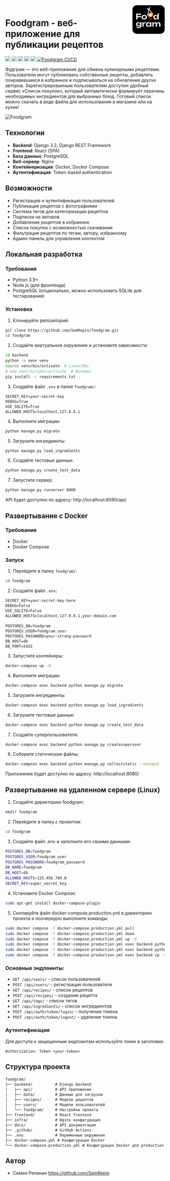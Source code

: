 <img align="right" width="102" height="90" src="frontend/public/favicon.png">

# Foodgram - веб-приложение для публикации рецептов
![](https://img.shields.io/badge/Python-3776AB?style=for-the-badge&logo=python&logoColor=white)
![](https://img.shields.io/badge/postgresql-4169e1?style=for-the-badge&logo=postgresql&logoColor=white)
![](https://img.shields.io/badge/Django-092E20?style=for-the-badge&logo=django&logoColor=green)
![](https://img.shields.io/badge/docker-257bd6?style=for-the-badge&logo=docker&logoColor=white)
![](https://img.shields.io/badge/-ReactJs-61DAFB?style=for-the-badge&logo=react&logoColor=white)
[![Foodgram CI/CD](https://github.com/SemRepin/foodgram/actions/workflows/main.yml/badge.svg)](https://github.com/SemRepin/foodgram/actions/workflows/main.yml)

Фудграм — это веб-приложение для обмена кулинарными рецептами. Пользователи могут публиковать собственные рецепты, добавлять понравившиеся в избранное и подписываться на обновления других авторов. Зарегистрированным пользователям доступен удобный сервис «Список покупок», который автоматически формирует перечень необходимых ингредиентов для выбранных блюд. Готовый список можно скачать в виде файла для использования в магазине или на кухне!

![Foodgram](https://res.cloudinary.com/dhw34rp0t/image/upload/v1749399003/Screenshot_2025-06-08_at_5.33.40_PM_exquqm.png)

## Технологии

- **Backend**: Django 3.2, Django REST Framework
- **Frontend**: React (SPA)
- **База данных**: PostgreSQL
- **Веб-сервер**: Nginx
- **Контейнеризация**: Docker, Docker Compose
- **Аутентификация**: Token-based authentication

## Возможности

- Регистрация и аутентификация пользователей
- Публикация рецептов с фотографиями
- Система тегов для категоризации рецептов
- Подписки на авторов
- Добавление рецептов в избранное
- Список покупок с возможностью скачивания
- Фильтрация рецептов по тегам, автору, избранному
- Админ-панель для управления контентом

## Локальная разработка

### Требования

- Python 3.9+
- Node.js (для фронтенда)
- PostgreSQL (опционально, можно использовать SQLite для тестирования)

### Установка

1. Клонируйте репозиторий:
```bash
git clone https://github.com/SemRepin/foodgram.git
cd foodgram
```

2. Создайте виртуальное окружение и установите зависимости:
```bash
cd backend
python -m venv venv
source venv/bin/activate  # Linux/Mac
# или venv\Scripts\activate  # Windows
pip install -r requirements.txt
```

3. Создайте файл `.env` в папке `foodgram/`:
```
SECRET_KEY=your-secret-key
DEBUG=True
USE_SQLITE=True
ALLOWED_HOSTS=localhost,127.0.0.1
```

4. Выполните миграции:
```bash
python manage.py migrate
```

5. Загрузите ингредиенты:
```bash
python manage.py load_ingredients
```

6. Создайте тестовые данные:
```bash
python manage.py create_test_data
```

7. Запустите сервер:
```bash
python manage.py runserver 8080
```

API будет доступно по адресу: http://localhost:8080/api/

## Развертывание с Docker

### Требования

- Docker
- Docker Compose

### Запуск

1. Перейдите в папку `foodgram/`:
```bash
cd foodgram
```

2. Создайте файл `.env`:
```
SECRET_KEY=your-secret-key-here
DEBUG=False
USE_SQLITE=False
ALLOWED_HOSTS=localhost,127.0.0.1,your-domain.com

POSTGRES_DB=foodgram
POSTGRES_USER=foodgram_user
POSTGRES_PASSWORD=your-strong-password
DB_HOST=db
DB_PORT=5432
```

3. Запустите контейнеры:
```bash
docker-compose up -d
```

4. Выполните миграции:
```bash
docker-compose exec backend python manage.py migrate
```

5. Загрузите ингредиенты:
```bash
docker-compose exec backend python manage.py load_ingredients
```

6. Загрузите тестовые данные:
```bash
docker-compose exec backend python manage.py create_test_data
```

7. Создайте суперпользователя:
```bash
docker-compose exec backend python manage.py createsuperuser
```

8. Соберите статические файлы:
```bash
docker-compose exec backend python manage.py collectstatic --noinput
```

Приложение будет доступно по адресу: http://localhost:8080/

## Развертывание на удаленном сервере (Linux)

1. Создайте директорию foodgram:

```bash
mkdir foodgram
```

2. Перейдите в папку с проектом:

```bash
cd foodgram
```

3. Создайте файл .env и заполните его своими данными:

```bash
POSTGRES_DB=foodgram
POSTGRES_USER=foodgram_user
POSTGRES_PASSWORD=foodgram_password
DB_NAME=foodgram
DB_HOST=db
ALLOWED_HOSTS=123.456.789.0
SECRET_KEY=super_secret_key
```

4. Установите Docker Compose:

```bash
sudo apt-get install docker-compose-plugin
```

5. Скопируйте файл docker-compose.production.yml в директорию проекта и поочередно выполните команды:

```bash
sudo docker compose -f docker-compose.production.yml pull
sudo docker compose -f docker-compose.production.yml down
sudo docker compose -f docker-compose.production.yml up -d
sudo docker compose -f docker-compose.production.yml exec backend python manage.py migrate
sudo docker compose -f docker-compose.production.yml exec backend python manage.py collectstatic --noinput
sudo docker compose -f docker-compose.production.yml exec backend cp -r /app/collected_static/. /backend_static/static/
```

### Основные эндпоинты:

- `GET /api/users/` - список пользователей
- `POST /api/users/` - регистрация пользователя
- `GET /api/recipes/` - список рецептов
- `POST /api/recipes/` - создание рецепта
- `GET /api/tags/` - список тегов
- `GET /api/ingredients/` - список ингредиентов
- `POST /api/auth/token/login/` - получение токена
- `POST /api/auth/token/logout/` - удаление токена

### Аутентификация

Для доступа к защищенным эндпоинтам используйте токен в заголовке:
```
Authorization: Token <your-token>
```

## Структура проекта

```
foodgram/
├── backend/          # Django backend
│   ├── api/          # API приложение
│   ├── data/         # Данные для загрузки
│   ├── recipes/      # Модели рецептов
│   ├── users/        # Модели пользователей
│   └── foodgram/     # Настройки проекта
├── frontend/         # React frontend
├── infra/            # Nginx конфигурация   
├── docs/             # API документация
├── .github/          # GitHub Actions
├── .env              # Переменные окружения
├── docker-compose.yml # Конфигурация Docker
└── docker-compose.production.yml # Конфигурация Docker для production
```

## Автор

* Семен Репинин https://github.com/SemRepin
